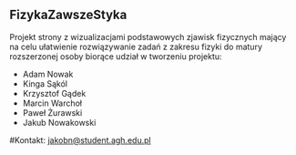 ## FizykaZawszeStyka
Projekt strony z wizualizacjami podstawowych zjawisk fizycznych
mający na celu ułatwienie rozwiązywanie zadań z zakresu fizyki do matury rozszerzonej
osoby biorące udział w tworzeniu projektu:
* Adam Nowak
* Kinga Sąkól
* Krzysztof Gądek
* Marcin Warchoł
* Paweł Żurawski
* Jakub Nowakowski

#Kontakt:
jakobn@student.agh.edu.pl

